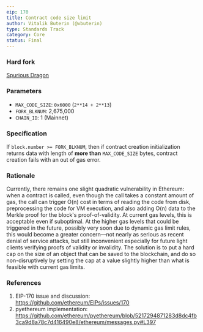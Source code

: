 ```yaml
---
eip: 170
title: Contract code size limit
author: Vitalik Buterin (@vbuterin)
type: Standards Track
category: Core
status: Final
---
```


### Hard fork
[Spurious Dragon](./eip-607.md)

### Parameters
- `MAX_CODE_SIZE`: `0x6000` (`2**14 + 2**13`)
- `FORK_BLKNUM`: 2,675,000
- `CHAIN_ID`: 1 (Mainnet)

### Specification

If `block.number >= FORK_BLKNUM`, then if contract creation initialization returns data with length of **more than** `MAX_CODE_SIZE` bytes, contract creation fails with an out of gas error.

### Rationale

Currently, there remains one slight quadratic vulnerability in Ethereum: when a contract is called, even though the call takes a constant amount of gas, the call can trigger O(n) cost in terms of reading the code from disk, preprocessing the code for VM execution, and also adding O(n) data to the Merkle proof for the block's proof-of-validity. At current gas levels, this is acceptable even if suboptimal. At the higher gas levels that could be triggered in the future, possibly very soon due to dynamic gas limit rules, this would become a greater concern—not nearly as serious as recent denial of service attacks, but still inconvenient especially for future light clients verifying proofs of validity or invalidity. The solution is to put a hard cap on the size of an object that can be saved to the blockchain, and do so non-disruptively by setting the cap at a value slightly higher than what is feasible with current gas limits.

### References

1. EIP-170 issue and discussion: https://github.com/ethereum/EIPs/issues/170
2. pyethereum implementation: https://github.com/ethereum/pyethereum/blob/5217294871283d8dc4fb3ca9d8a78c7d416490e8/ethereum/messages.py#L397
